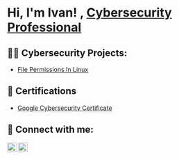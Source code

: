 <h1>Hi, I'm Ivan! , <a href="https://www.linkedin.com/in/visr92/">Cybersecurity Professional</a>

<h2>👨‍💻 Cybersecurity Projects:</h2>

- [File Permissions In Linux](https://github.com/visr92/FilePermissionsInLinux)


<h2>🏅 Certifications</h2>
  
- [Google Cybersecurity Certificate](https://www.credly.com/badges/266d9fe5-4ec8-4456-a45f-46cb65b96b4f/public_url)



<h2> 🤳 Connect with me:</h2>

[<img align="left" alt="JoshMadakor | LinkedIn" width="22px" src="https://cdn.jsdelivr.net/npm/simple-icons@v3/icons/linkedin.svg" />][linkedin]
[<img align="left" alt="JoshMadakor | Instagram" width="22px" src="https://cdn.jsdelivr.net/npm/simple-icons@v3/icons/instagram.svg" />][instagram]

[instagram]: https://www.instagram.com/ivanserrano.realestate/
[linkedin]: https://linkedin.com/in/visr92/
